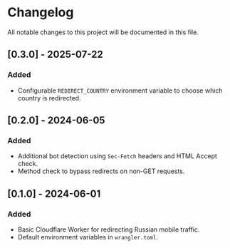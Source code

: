 # Changelog

All notable changes to this project will be documented in this file.

## [0.3.0] - 2025-07-22
### Added
- Configurable `REDIRECT_COUNTRY` environment variable to choose which country is redirected.

## [0.2.0] - 2024-06-05
### Added
- Additional bot detection using `Sec-Fetch` headers and HTML Accept check.
- Method check to bypass redirects on non-GET requests.

## [0.1.0] - 2024-06-01
### Added
- Basic Cloudflare Worker for redirecting Russian mobile traffic.
- Default environment variables in `wrangler.toml`.
